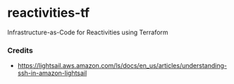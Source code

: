 # reactivities-tf
 Infrastructure-as-Code for Reactivities using Terraform

### Credits
- https://lightsail.aws.amazon.com/ls/docs/en_us/articles/understanding-ssh-in-amazon-lightsail
